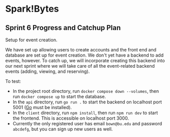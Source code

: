 # Spark!Bytes

## Sprint 6 Progress and Catchup Plan

Setup for event creation.

We have set up allowing users to create accounts and the front end and database are set up for event creation. We don't yet have a backend to add events, however. To catch up, we will incorporate creating this backend into our next sprint where we will take care of all the event-related backend events (adding, viewing, and reserving). 

To test:
- In the project root directory, run `docker compose down --volumes`, then run `docker compose up` to start the database.
- In the `api` directory, run `go run .` to start the backend on localhost port 5001 ([Go](https://go.dev/doc/install) must be installed).
- In the `client` directory, run `npm install`, then run `npm run dev` to start the frontend. This is accessible on localhost port 3000.
- Currently the only registered user has email `bown@bu.edu` and password `abcdefg`, but you can sign up new users as well.